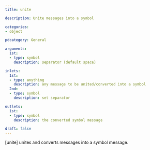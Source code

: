 ```yaml
---
title: unite

description: Unite messages into a symbol

categories:
- object

pdcategory: General

arguments:
  1st:
  - type: symbol
    description: separator (default space)

inlets:
  1st:
  - type: anything
    description: any message to be united/converted into a symbol
  2nd:
  - type: symbol
    description: set separator

outlets:
  1st:
  - type: symbol
    description: the converted symbol message

draft: false
---
```


[unite] unites and converts messages into a symbol message.
